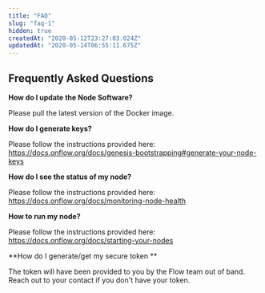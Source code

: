 ```yaml
---
title: "FAQ"
slug: "faq-1"
hidden: true
createdAt: "2020-05-12T23:27:03.024Z"
updatedAt: "2020-05-14T06:55:11.675Z"
---
```

## Frequently Asked Questions

**How do I update the Node Software?**

Please pull the latest version of the Docker image.

**How do I generate keys?**

Please follow the instructions provided here: https://docs.onflow.org/docs/genesis-bootstrapping#generate-your-node-keys

**How do I see the status of my node?**

Please follow the instructions provided here: https://docs.onflow.org/docs/monitoring-node-health

**How to run my node?**

Please follow the instructions provided here: https://docs.onflow.org/docs/starting-your-nodes

**How do I generate/get my secure token **

The token will have been provided to you by the Flow team out of band. Reach out to your contact if you don't have your token.